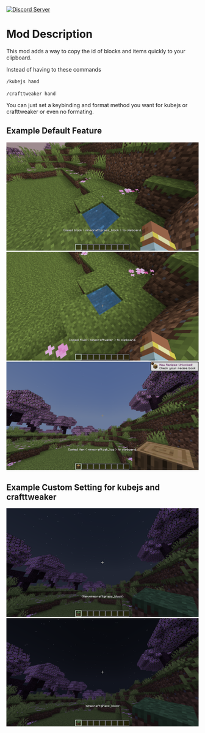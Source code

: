 [![Discord Server](https://dcbadge.vercel.app/api/server/AjE6VMmRJ4)](https://discord.gg/AjE6VMmRJ4)

# Mod Description

This mod adds a way to copy the id of blocks and items quickly to your clipboard.

Instead of having to these commands

```
/kubejs hand

/crafttweaker hand
```

You can just set a keybinding and format method you want for kubejs or crafttweaker or even no formating.

## Example Default Feature
![Copy Block Id](https://raw.githubusercontent.com/GamerVerse722/ModpackHelper/main/raw/example/default_block.png)
![Copy Fluid Id](https://raw.githubusercontent.com/GamerVerse722/ModpackHelper/main/raw/example/default_fluid.png)
![Copy Item Id](https://raw.githubusercontent.com/GamerVerse722/ModpackHelper/main/raw/example/default_item.png)

## Example Custom Setting for kubejs and crafttweaker
![Crafttweaker Mode](https://raw.githubusercontent.com/GamerVerse722/ModpackHelper/main/raw/example/crafttweaker.png)
![KubeJs Mode](https://raw.githubusercontent.com/GamerVerse722/ModpackHelper/main/raw/example/kubejs.png)